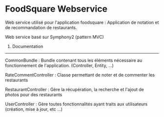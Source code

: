 FoodSquare Webservice
========================

Web service utilisé pour l'application foodsquare : Application de notation et 
de recommandation de restaurants.

Web service basé sur Symphony2 (pattern MVC)
1) Documentation
-----------------

CommonBundle : Bundle contenant tous les éléments nécessaire au fonctionnement 
de l'application. (Controller, Entity, ...)

RateCommentController :  Classe permettant de noter et de commenter les 
restaurants

RestaurantController : Gère la récupération, la recherche et l'ajout de photos
pour des restaurants

UserController : Gère toutes fonctionnalités ayant traits aux utilisateurs 
(création, mise à jour, etc ...)